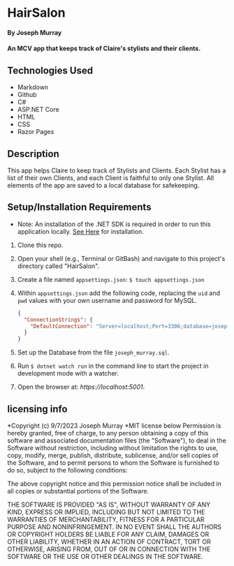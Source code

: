 # HairSalon

#### By Joseph Murray

#### An MCV app that keeps track of Claire's stylists and their clients.

## Technologies Used

- Markdown
- Github
- C#
- ASP.NET Core
- HTML
- CSS
- Razor Pages

## Description

This app helps Claire to keep track of Stylists and Clients. Each Stylist has a list of their own Clients, and each Client is faithful to only one Stylist. All elements of the app are saved to a local database for safekeeping.

## Setup/Installation Requirements

- Note: An installation of the .NET SDK is required in order to run this application locally. [See Here](https://dotnet.microsoft.com/en-us/) for installation.

1. Clone this repo.
2. Open your shell (e.g., Terminal or GitBash) and navigate to this project's directory called "HairSalon".
3. Create a file named `appsettings.json`: `$ touch appsettings.json`
4. Within `appsettings.json` add the following code, replacing the `uid` and `pwd` values with your own username and password for MySQL.

   ```json
   {
     "ConnectionStrings": {
       "DefaultConnection": "Server=localhost;Port=3306;database=joseph_murray;uid=[YOUR-USERNAME];pwd=[YOUR-MYSQL-PASSWORD];"
     }
   }
   ```

5. Set up the Database from the file `joseph_murray.sql`.
6. Run `$ dotnet watch run` in the command line to start the project in development mode with a watcher.
7. Open the browser at: _https://localhost:5001_.

## licensing info

*Copyright (c) 9/7/2023 Joseph Murray
*MIT license below
Permission is hereby granted, free of charge, to any person obtaining a copy
of this software and associated documentation files (the "Software"), to deal
in the Software without restriction, including without limitation the rights
to use, copy, modify, merge, publish, distribute, sublicense, and/or sell
copies of the Software, and to permit persons to whom the Software is
furnished to do so, subject to the following conditions:

The above copyright notice and this permission notice shall be included in all
copies or substantial portions of the Software.

THE SOFTWARE IS PROVIDED "AS IS", WITHOUT WARRANTY OF ANY KIND, EXPRESS OR
IMPLIED, INCLUDING BUT NOT LIMITED TO THE WARRANTIES OF MERCHANTABILITY,
FITNESS FOR A PARTICULAR PURPOSE AND NONINFRINGEMENT. IN NO EVENT SHALL THE
AUTHORS OR COPYRIGHT HOLDERS BE LIABLE FOR ANY CLAIM, DAMAGES OR OTHER
LIABILITY, WHETHER IN AN ACTION OF CONTRACT, TORT OR OTHERWISE, ARISING FROM,
OUT OF OR IN CONNECTION WITH THE SOFTWARE OR THE USE OR OTHER DEALINGS IN THE
SOFTWARE.
